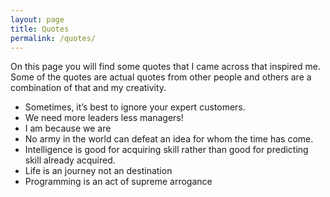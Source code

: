 ```yaml
---
layout: page
title: Quotes
permalink: /quotes/
---
```

<style>
	#menuQuotes {
    font-weight: bold;
	}
</style>
On this page you will find some quotes that I came across that inspired me. Some of the quotes are actual quotes from other people and others are a combination of that and my creativity.

* Sometimes, it’s best to ignore your expert customers.
* We need more leaders less managers!
* I am because we are
* No army in the world can defeat an idea for whom the time has come.
* Intelligence is good for acquiring skill rather than good for predicting skill already acquired.
* Life is an journey not an destination
* Programming is an act of supreme arrogance